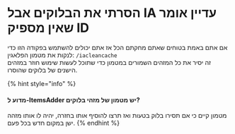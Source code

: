 # הסרתי את הבלוקים אבל IA עדיין אומר שאין מספיק ID

אם אתם באמת בטוחים שאתם מחקתם הכל אז אתם יכולים להשתמש בפקודה הזו כדי לנקות את מטמון הפלאגין: `/iacleancache`\
זה יסיר את כל המזהים השמורים במטמון כדי שתוכל לעשות שימוש חוזר במזהים הישנים של בלוקים שהוסרו.

{% hint style="info" %}
#### מדוע ל-ItemsAdder יש מטמון של מזהי בלוקים?

מטמון קיים כי אם תסירו בלוק בטעות ואז תרצו להוסיף אותו בחזרה, יהיה לו אותו מזהה ישן במקום חדש בכל פעם.
{% endhint %}
